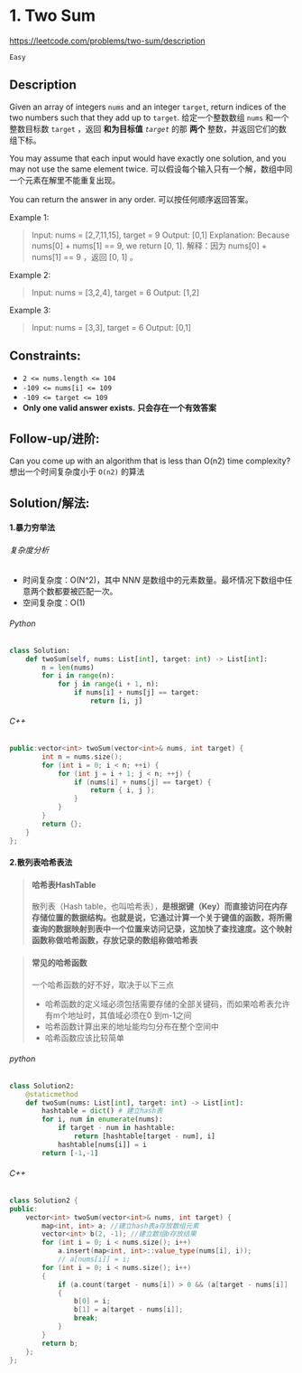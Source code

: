 # 1. Two Sum

https://leetcode.com/problems/two-sum/description

`Easy`

## **Description**

Given an array of integers `nums` and an integer `target`, return indices of the two numbers such that they add up to `target`.
给定一个整数数组 `nums` 和一个整数目标数 `target` ，返回 **和为目标值** *`target`* 的那 **两个** 整数，并返回它们的数组下标。

You may assume that each input would have exactly one solution, and you may not use the same element twice.
可以假设每个输入只有一个解，数组中同一个元素在解里不能重复出现。

You can return the answer in any order.
可以按任何顺序返回答案。

Example 1:

> Input: nums = [2,7,11,15], target = 9
> Output: [0,1]
> Explanation: Because nums[0] + nums[1] == 9, we return [0, 1].
> 解释：因为 nums[0] + nums[1] == 9 ，返回 [0, 1] 。

Example 2:

> Input: nums = [3,2,4], target = 6
> Output: [1,2]

Example 3:

> Input: nums = [3,3], target = 6
> Output: [0,1]

## **Constraints**:
- `2 <= nums.length <= 104`
- `-109 <= nums[i] <= 109`
- `-109 <= target <= 109`
- **Only one valid answer exists.**
  **只会存在一个有效答案**

## **Follow-up/进阶**: 

Can you come up with an algorithm that is less than O(n2) time complexity?
想出一个时间复杂度小于 `O(n2)` 的算法

## Solution/解法:

#### 1.暴力穷举法

###### 复杂度分析

- 时间复杂度：O(N^2)，其中 NN*N* 是数组中的元素数量。最坏情况下数组中任意两个数都要被匹配一次。
- 空间复杂度：O(1)

###### Python

``` python
class Solution:
    def twoSum(self, nums: List[int], target: int) -> List[int]:
        n = len(nums)
        for i in range(n):
            for j in range(i + 1, n):
                if nums[i] + nums[j] == target:
                    return [i, j]
```

###### C++

``` C++
public:vector<int> twoSum(vector<int>& nums, int target) {
        int n = nums.size();
        for (int i = 0; i < n; ++i) {
            for (int j = i + 1; j < n; ++j) {
                if (nums[i] + nums[j] == target) {
                    return { i, j };
                }
            }
        }
        return {};
    }
};
```

#### 2.散列表哈希表法

> #### **哈希表HashTable**
>
> 散列表（Hash table，也叫哈希表），**是根据键（Key）而直接访问在内存存储位置的数据结构。也就是说，它通过计算一个关于键值的函数，将所需查询的数据映射到表中一个位置来访问记录，这加快了查找速度。这个映射函数称做哈希函数，存放记录的数组称做哈希表**

> #### 常见的哈希函数
>
> 一个哈希函数的好不好，取决于以下三点
>
> - 哈希函数的定义域必须包括需要存储的全部关键码，而如果哈希表允许有m个地址时，其值域必须在0 到m-1之间
> - 哈希函数计算出来的地址能均匀分布在整个空间中
> - 哈希函数应该比较简单

###### python

``` python
class Solution2:
    @staticmethod
    def twoSum(nums: List[int], target: int) -> List[int]:
        hashtable = dict() # 建立hash表
        for i, num in enumerate(nums):
            if target - num in hashtable:
                return [hashtable[target - num], i]
            hashtable[nums[i]] = i
        return [-1,-1]
```

###### C++

``` C++
class Solution2 {
public:
    vector<int> twoSum(vector<int>& nums, int target) {
        map<int, int> a; //建立hash表a存放数组元素
        vector<int> b(2, -1); //建立数组b存放结果
        for (int i = 0; i < nums.size(); i++)
            a.insert(map<int, int>::value_type(nums[i], i));
            // a[nums[i]] = i;
        for (int i = 0; i < nums.size(); i++)
        {
            if (a.count(target - nums[i]) > 0 && (a[target - nums[i]] != i))
            {
                b[0] = i;
                b[1] = a[target - nums[i]];
                break;
            }          
        }
        return b;
    };
};
```

